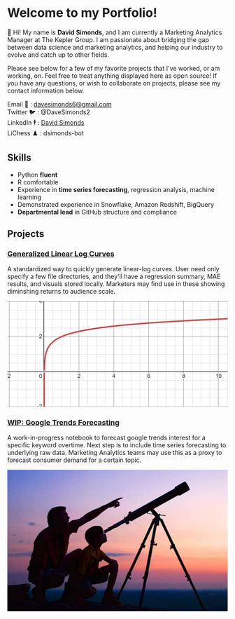 # Welcome to my Portfolio! 

👋 Hi! My name is **David Simonds**, and I am currently a Marketing Analytics Manager at The Kepler Group. I am passionate about bridging the gap between data science and marketing analytics, and helping our industry to evolve and catch up to other fields. 

Please see below for a few of my favorite projects that I've worked, or am working, on. Feel free to treat anything displayed here as open source! If you have any questions, or wish to collaborate on projects, please see my contact information below. 

Email 📧 : davesimonds6@gmail.com <br/>
Twitter 🐦 : @DaveSimonds2 <br/>
LinkedIn 🕴️ : [David Simonds](https://www.linkedin.com/in/david-simonds-440010117/) <br/>
LiChess ♟️ : dsimonds-bot <br/>

## Skills
- Python **fluent**
- R comfortable
- Experience in **time series forecasting**, regression analysis, machine learning
- Demonstrated experience in Snowflake, Amazon Redshift, BigQuery
- **Departmental lead** in GitHub structure and compliance

## Projects

### [Generalized Linear Log Curves](https://github.com/dsimonds-bot/generalized-yield-curves)
A standardized way to quickly generate linear-log curves. User need only specify a few file directories, and they'll have a regression summary, MAE results, and visuals stored locally. Marketers may find use in these showing diminshing returns to audience scale.

![Linear-Log Curve](docs/assets/linear-log-curve.PNG)

### [WIP: Google Trends Forecasting](https://github.com/dsimonds-bot/google-trends-machine-learning)
A work-in-progress notebook to forecast google trends interest for a specific keyword overtime. Next step is to include time series forecasting to underlying raw data. Marketing Analytics teams may use this as a proxy to forecast consumer demand for a certain topic. 

![Telescope](docs/assets/telescope.PNG)
